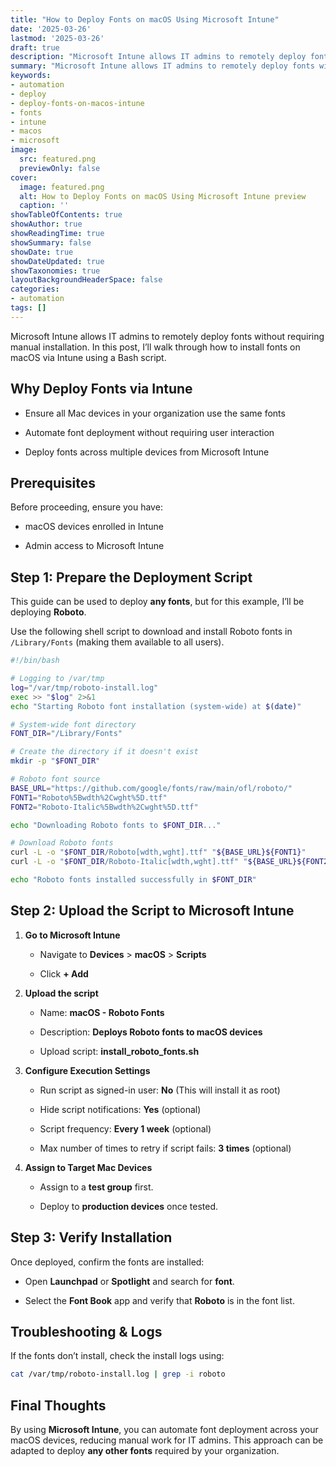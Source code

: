 ```yaml
---
title: "How to Deploy Fonts on macOS Using Microsoft Intune"
date: '2025-03-26'
lastmod: '2025-03-26'
draft: true
description: "Microsoft Intune allows IT admins to remotely deploy fonts without requiring manual installation. In this post, I\u2019ll walk through how to install fonts on macOS via Intune using a Bash script."
summary: "Microsoft Intune allows IT admins to remotely deploy fonts without requiring manual installation. In this post, I\u2019ll walk through how to install fonts on macOS via Intune using a Bash script."
keywords:
- automation
- deploy
- deploy-fonts-on-macos-intune
- fonts
- intune
- macos
- microsoft
image:
  src: featured.png
  previewOnly: false
cover:
  image: featured.png
  alt: How to Deploy Fonts on macOS Using Microsoft Intune preview
  caption: ''
showTableOfContents: true
showAuthor: true
showReadingTime: true
showSummary: false
showDate: true
showDateUpdated: true
showTaxonomies: true
layoutBackgroundHeaderSpace: false
categories:
- automation
tags: []
---
```


Microsoft Intune allows IT admins to remotely deploy fonts without requiring manual installation. In this post, I’ll walk through how to install fonts on macOS via Intune using a Bash script.

## Why Deploy Fonts via Intune

- Ensure all Mac devices in your organization use the same fonts

- Automate font deployment without requiring user interaction

- Deploy fonts across multiple devices from Microsoft Intune

## Prerequisites

Before proceeding, ensure you have:

- macOS devices enrolled in Intune

- Admin access to Microsoft Intune

## Step 1: Prepare the Deployment Script

This guide can be used to deploy **any fonts**, but for this example, I’ll be deploying **Roboto**.

Use the following shell script to download and install Roboto fonts in `/Library/Fonts` (making them available to all users).

```bash
#!/bin/bash

# Logging to /var/tmp
log="/var/tmp/roboto-install.log"
exec >> "$log" 2>&1
echo "Starting Roboto font installation (system-wide) at $(date)"

# System-wide font directory
FONT_DIR="/Library/Fonts"

# Create the directory if it doesn't exist
mkdir -p "$FONT_DIR"

# Roboto font source
BASE_URL="https://github.com/google/fonts/raw/main/ofl/roboto/"
FONT1="Roboto%5Bwdth%2Cwght%5D.ttf"
FONT2="Roboto-Italic%5Bwdth%2Cwght%5D.ttf"

echo "Downloading Roboto fonts to $FONT_DIR..."

# Download Roboto fonts
curl -L -o "$FONT_DIR/Roboto[wdth,wght].ttf" "${BASE_URL}${FONT1}"
curl -L -o "$FONT_DIR/Roboto-Italic[wdth,wght].ttf" "${BASE_URL}${FONT2}"

echo "Roboto fonts installed successfully in $FONT_DIR"
```

## Step 2: Upload the Script to Microsoft Intune

1. **Go to Microsoft Intune**
    - Navigate to **Devices** > **macOS** > **Scripts**
    
    - Click **\+ Add**

3. **Upload the script**
    - Name: **macOS - Roboto Fonts**
    
    - Description: **Deploys Roboto fonts to macOS devices**
    
    - Upload script: **install\_roboto\_fonts.sh**

5. **Configure Execution Settings**
    - Run script as signed-in user: **No** (This will install it as root)
    
    - Hide script notifications: **Yes** (optional)
    
    - Script frequency: **Every 1 week** (optional)
    
    - Max number of times to retry if script fails: **3 times** (optional)

7. **Assign to Target Mac Devices**
    - Assign to a **test group** first.
    
    - Deploy to **production devices** once tested.

## Step 3: Verify Installation

Once deployed, confirm the fonts are installed:

- Open **Launchpad** or **Spotlight** and search for **font**.

- Select the **Font Book** app and verify that **Roboto** is in the font list.

## Troubleshooting & Logs

If the fonts don’t install, check the install logs using:

```bash
cat /var/tmp/roboto-install.log | grep -i roboto
```

## Final Thoughts

By using **Microsoft Intune**, you can automate font deployment across your macOS devices, reducing manual work for IT admins. This approach can be adapted to deploy **any other fonts** required by your organization.
